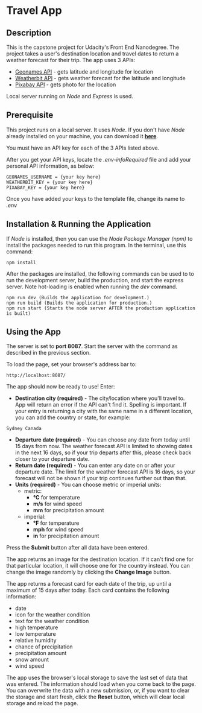 # Travel App

## Description
This is the capstone project for Udacity's Front End Nanodegree. The project takes a user's destination location and travel dates to return a weather forecast for their trip. The app uses 3 APIs:

* [Geonames API](http://www.geonames.org/) - gets latitude and longitude for location
* [Weatherbit API](https://www.weatherbit.io/) - gets weather forecast for the latitude and longitude
* [Pixabay API](https://pixabay.com/)  - gets photo for the location

Local server running on *Node* and *Express* is used.

## Prerequisite
This project runs on a local server. It uses *Node*. If you don't have *Node* already installed on your machine, you can download it [**here**](https://nodejs.org/en/download/).

You must have an API key for each of the 3 APIs listed above.

After you get your API keys, locate the *.env-infoRequired* file and add your personal API information, as below:

```
GEONAMES_USERNAME = {your key here}
WEATHERBIT_KEY = {your key here}
PIXABAY_KEY = {your key here}
```
Once you have added your keys to the template file, change its name to *.env*

## Installation & Running the Application
If *Node* is installed, then you can use the *Node Package Manager (npm)* to install the packages needed to run this program. In the terminal, use this command:

```
npm install
```
After the packages are installed, the following commands can be used to to run the development server, build the production, and start the express server. Note hot-loading is enabled when running the *dev* command.

```
npm run dev (Builds the application for development.)
npm run build (Builds the application for production.)
npm run start (Starts the node server AFTER the production application is built)
```

## Using the App
The server is set to **port 8087**. Start the server with the command as described in the previous section.

To load the page, set your browser's address bar to:

```
http://localhost:8087/
```
The app should now be ready to use! Enter:

* **Destination city (required)** - The city/location where you'll travel to. App will return an error if the API can't find it. Spelling is important. If your entry is returning a city with the same name in a different location, you can add the country or state, for example:

```
Sydney Canada
```

* **Departure date (required)** - You can choose any date from today until 15 days from now. The weather forecast API is limited to showing dates in the next 16 days, so if your trip departs after this, please check back closer to your departure date.
* **Return date (required)** - You can enter any date on or after your departure date. The limit for the weather forecast API is 16 days, so your forecast will not be shown if your trip continues further out than that. 
* **Units (required)** - You can choose metric or imperial units:
    * metric:
        * **℃** for temperature
        * **m/s** for wind speed
        * **mm** for precipitation amount
    * imperial:
        * **℉** for temperature
        * **mph** for wind speed
        * **in** for precipitation amount

Press the **Submit** button after all data have been entered.

The app returns an image for the destination location. If it can't find one for that particular location, it will choose one for the country instead. You can change the image randomly by clicking the **Change Image** button.

The app returns a forecast card for each date of the trip, up until a maximum of 15 days after today. Each card contains the following information:

* date
* icon for the weather condition
* text for the weather condition
* high temperature
* low temperature
* relative humidity
* chance of precipitation
* precipitation amount
* snow amount
* wind speed

The app uses the browser's local storage to save the last set of data that was entered. The information should load when you come back to the page. You can overwrite the data with a new submission, or, if you want to clear the storage and start fresh, click the **Reset** button, which will clear local storage and reload the page.

